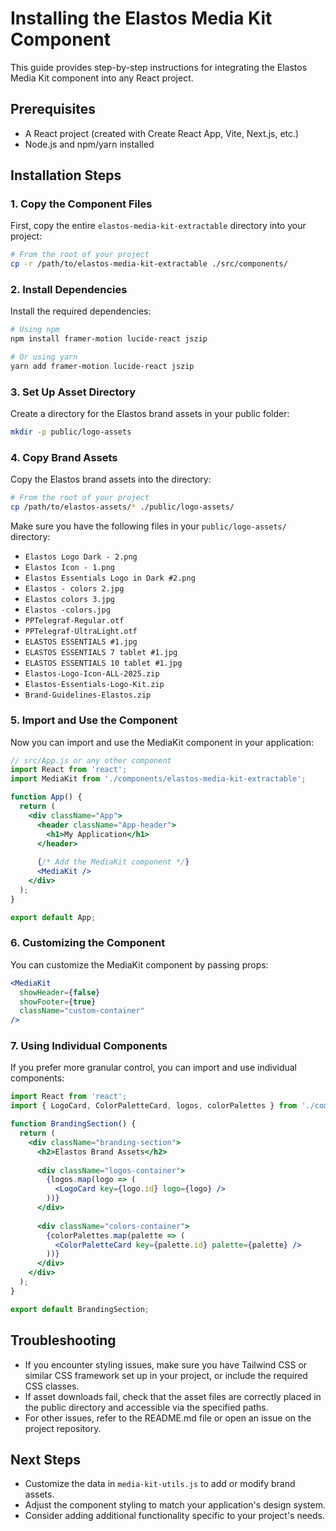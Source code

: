 # Installing the Elastos Media Kit Component

This guide provides step-by-step instructions for integrating the Elastos Media Kit component into any React project.

## Prerequisites

- A React project (created with Create React App, Vite, Next.js, etc.)
- Node.js and npm/yarn installed

## Installation Steps

### 1. Copy the Component Files

First, copy the entire `elastos-media-kit-extractable` directory into your project:

```bash
# From the root of your project
cp -r /path/to/elastos-media-kit-extractable ./src/components/
```

### 2. Install Dependencies

Install the required dependencies:

```bash
# Using npm
npm install framer-motion lucide-react jszip

# Or using yarn
yarn add framer-motion lucide-react jszip
```

### 3. Set Up Asset Directory

Create a directory for the Elastos brand assets in your public folder:

```bash
mkdir -p public/logo-assets
```

### 4. Copy Brand Assets

Copy the Elastos brand assets into the directory:

```bash
# From the root of your project
cp /path/to/elastos-assets/* ./public/logo-assets/
```

Make sure you have the following files in your `public/logo-assets/` directory:

- `Elastos Logo Dark - 2.png`
- `Elastos Icon - 1.png`
- `Elastos Essentials Logo in Dark #2.png`
- `Elastos - colors 2.jpg`
- `Elastos colors 3.jpg`
- `Elastos -colors.jpg`
- `PPTelegraf-Regular.otf`
- `PPTelegraf-UltraLight.otf`
- `ELASTOS ESSENTIALS #1.jpg`
- `ELASTOS ESSENTIALS 7 tablet #1.jpg`
- `ELASTOS ESSENTIALS 10 tablet #1.jpg`
- `Elastos-Logo-Icon-ALL-2025.zip`
- `Elastos-Essentials-Logo-Kit.zip`
- `Brand-Guidelines-Elastos.zip`

### 5. Import and Use the Component

Now you can import and use the MediaKit component in your application:

```jsx
// src/App.js or any other component
import React from 'react';
import MediaKit from './components/elastos-media-kit-extractable';

function App() {
  return (
    <div className="App">
      <header className="App-header">
        <h1>My Application</h1>
      </header>
      
      {/* Add the MediaKit component */}
      <MediaKit />
    </div>
  );
}

export default App;
```

### 6. Customizing the Component

You can customize the MediaKit component by passing props:

```jsx
<MediaKit 
  showHeader={false} 
  showFooter={true} 
  className="custom-container"
/>
```

### 7. Using Individual Components

If you prefer more granular control, you can import and use individual components:

```jsx
import React from 'react';
import { LogoCard, ColorPaletteCard, logos, colorPalettes } from './components/elastos-media-kit-extractable';

function BrandingSection() {
  return (
    <div className="branding-section">
      <h2>Elastos Brand Assets</h2>
      
      <div className="logos-container">
        {logos.map(logo => (
          <LogoCard key={logo.id} logo={logo} />
        ))}
      </div>
      
      <div className="colors-container">
        {colorPalettes.map(palette => (
          <ColorPaletteCard key={palette.id} palette={palette} />
        ))}
      </div>
    </div>
  );
}

export default BrandingSection;
```

## Troubleshooting

- If you encounter styling issues, make sure you have Tailwind CSS or similar CSS framework set up in your project, or include the required CSS classes.
- If asset downloads fail, check that the asset files are correctly placed in the public directory and accessible via the specified paths.
- For other issues, refer to the README.md file or open an issue on the project repository.

## Next Steps

- Customize the data in `media-kit-utils.js` to add or modify brand assets.
- Adjust the component styling to match your application's design system.
- Consider adding additional functionality specific to your project's needs.
